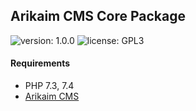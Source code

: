 ## Arikaim CMS Core Package
![version: 1.0.0](https://img.shields.io/github/release/arikaim/core.svg)
![license: GPL3](https://img.shields.io/badge/License-GPLv3-blue.svg)


#### Requirements 
  * PHP 7.3, 7.4
  * [Arikaim CMS](https://github.com/arikaim/arikaim)